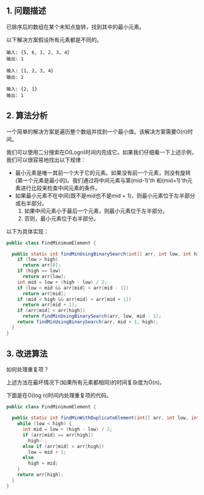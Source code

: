 ## 1. 问题描述

已排序后的数组在某个未知点旋转，找到其中的最小元素。

以下解决方案假设所有元素都是不同的。

```
输入: {5, 6, 1, 2, 3, 4}
输出: 1

输入: {1, 2, 3, 4}
输出: 1

输入: {2, 1}
输出: 1
```

## 2. 算法分析

一个简单的解决方案是遍历整个数组并找到一个最小值。该解决方案需要O(n)时间。

我们可以使用二分搜索在O(Logn)时间内完成它。如果我们仔细看一下上述示例，我们可以很容易地找出以下规律：

+ 最小元素是唯一其前一个大于它的元素。如果没有前一个元素，则没有旋转(第一个元素是最小的)。我们通过将中间元素与第(mid-1)'th 和(mid+1)'th元素进行比较来检查中间元素的条件。
+ 如果最小元素不在中间(既不是mid也不是mid + 1)，则最小元素位于左半部分或右半部分。
    1. 如果中间元素小于最后一个元素，则最小元素位于左半部分。
    2. 否则，最小元素位于右半部分。

以下为具体实现：

```java
public class FindMinimumElement {

  public static int findMinUsingBinarySearch(int[] arr, int low, int high) {
    if (low > high)
      return arr[0];
    if (high == low)
      return arr[low];
    int mid = low + (high - low) / 2;
    if (low < mid && arr[mid] < arr[mid - 1])
      return arr[mid];
    if (mid < high && arr[mid] > arr[mid + 1])
      return arr[mid + 1];
    if (arr[mid] < arr[high])
      return findMinUsingBinarySearch(arr, low, mid - 1);
    return findMinUsingBinarySearch(arr, mid + 1, high);
  }
}
```

## 3. 改进算法

如何处理重复项？

上述方法在最坏情况下(如果所有元素都相同)的时间复杂度为O(n)。

下面是在O(log n)时间内处理重复项的代码。

```java
public class FindMinimumElement {

  public static int findMinWithDuplicateElement(int[] arr, int low, int high) {
    while (low < high) {
      int mid = low + (high - low) / 2;
      if (arr[mid] == arr[high])
        high--;
      else if (arr[mid] > arr[high])
        low = mid + 1;
      else
        high = mid;
    }
    return arr[high];
  }
}
```